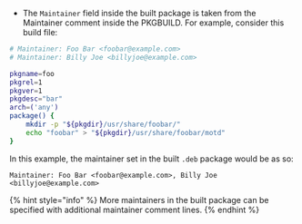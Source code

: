 - The `Maintainer` field inside the built package is taken from the Maintainer comment inside the PKGBUILD. For example, consider this build file:

```sh
# Maintainer: Foo Bar <foobar@example.com>
# Maintainer: Billy Joe <billyjoe@example.com>

pkgname=foo
pkgrel=1
pkgver=1
pkgdesc="bar"
arch=('any')
package() {
    mkdir -p "${pkgdir}/usr/share/foobar/"
    echo "foobar" > "${pkgdir}/usr/share/foobar/motd"
}
```

In this example, the maintainer set in the built `.deb` package would be as so:

```
Maintainer: Foo Bar <foobar@example.com>, Billy Joe <billyjoe@example.com>
```

{% hint style="info" %}
More maintainers in the built package can be specified with additional maintainer comment lines.
{% endhint %}
